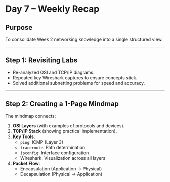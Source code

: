 # Day 7 – Weekly Recap

## Purpose
To consolidate Week 2 networking knowledge into a single structured view.

---

## Step 1: Revisiting Labs
- Re-analyzed OSI and TCP/IP diagrams.
- Repeated key Wireshark captures to ensure concepts stick.
- Solved additional subnetting problems for speed and accuracy.

---

## Step 2: Creating a 1-Page Mindmap
The mindmap connects:
1. **OSI Layers** (with examples of protocols and devices).
2. **TCP/IP Stack** (showing practical implementation).
3. **Key Tools**:
   - `ping`: ICMP (Layer 3)
   - `traceroute`: Path determination
   - `ipconfig`: Interface configuration
   - Wireshark: Visualization across all layers
4. **Packet Flow**:
   - Encapsulation (Application → Physical)
   - Decapsulation (Physical → Application)


